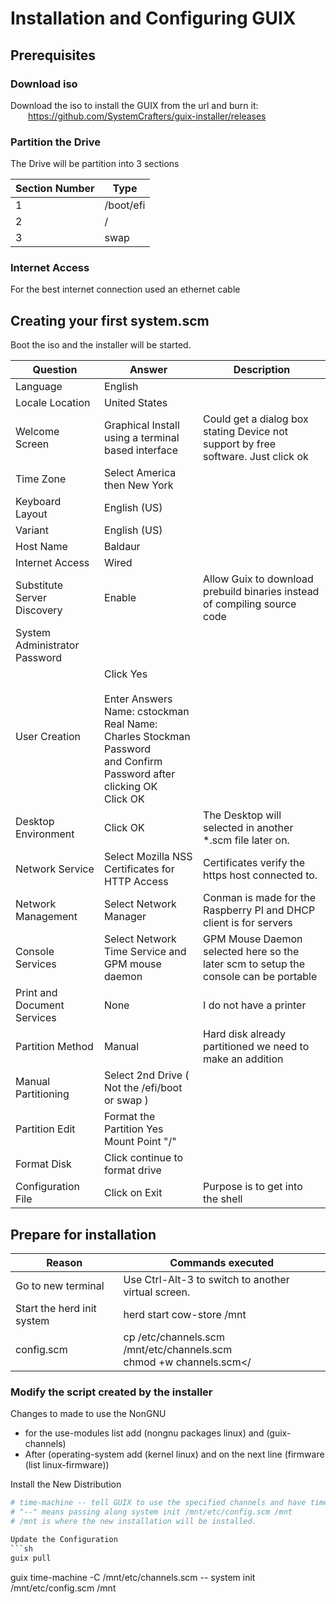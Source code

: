 # Installation and Configuring GUIX

## Prerequisites 

### Download iso

Download the iso to install the GUIX from the url and burn it:<br> 
&emsp;&emsp;https://github.com/SystemCrafters/guix-installer/releases

### Partition the Drive

The Drive will be partition into 3 sections

| Section Number | Type      |
|----------------|-----------|
| 1              | /boot/efi |
| 2              | /         |
| 3              | swap      |

### Internet Access

For the best internet connection used an ethernet cable

## Creating your first system.scm

Boot the iso and the installer will be started.

| Question                      | Answer                                                                                                                                               | Description                                                                          |
|-------------------------------|------------------------------------------------------------------------------------------------------------------------------------------------------|--------------------------------------------------------------------------------------|
| Language                      | English                                                                                                                                              |                                                                                      |
| Locale Location               | United States                                                                                                                                        |                                                                                      |
| Welcome Screen                | Graphical Install using a terminal based interface                                                                                                   | Could get a dialog box stating Device not support by free software.  Just click ok   |
| Time Zone                     | Select America then New York                                                                                                                         |                                                                                      |
| Keyboard Layout               | English (US)                                                                                                                                         |                                                                                      |
| Variant                       | English (US)                                                                                                                                         |                                                                                      |
| Host Name                     | Baldaur                                                                                                                                              |                                                                                      |
| Internet Access               | Wired                                                                                                                                                |                                                                                      |
| Substitute Server Discovery   | Enable                                                                                                                                               | Allow Guix to download prebuild binaries instead of compiling source code            |
| System Administrator Password | <Enter password>                                                                                                                                     |                                                                                      |
| User Creation                 | Click Yes<br><br/>Enter Answers<br>Name: cstockman<br>Real Name: Charles Stockman<br>Password<br> and Confirm Password after clicking OK<br>Click OK |                                                                                      |
| Desktop Environment           | Click OK                                                                                                                                             | The Desktop will selected in another *.scm file later on.                            |
| Network Service               | Select Mozilla NSS Certificates for HTTP Access                                                                                                      | Certificates verify the https host connected to.                                     |
| Network Management            | Select Network Manager                                                                                                                               | Conman is made for the Raspberry PI and DHCP client is for servers                   |
| Console Services              | Select Network Time Service and GPM mouse daemon                                                                                                     | GPM Mouse Daemon selected here so the later scm to setup the console can be portable |
| Print and Document Services   | None                                                                                                                                                 | I do not have a printer                                                              |
| Partition Method              | Manual                                                                                                                                               | Hard disk already partitioned we need to make an addition                            |
| Manual Partitioning           | Select 2nd Drive ( Not the /efi/boot or swap )                                                                                                       |                                                                                      |
| Partition Edit                | Format the Partition Yes<br>Mount Point "/"<br>                                                                                                      |                                                                                      |
| Format Disk                   | Click continue to format drive  <br/>                                                                                                                |                                                                                      |
| Configuration File            | Click on Exit                                                                                                                                        | Purpose is to get into the shell                                                     |

## Prepare for installation

| Reason                     | Commands executed                                                      |
|----------------------------|------------------------------------------------------------------------|
| Go to new terminal         | Use Ctrl-Alt-3 to switch to another virtual screen.</li>               |
| Start the herd init system | herd start cow-store /mnt                                              |
| config.scm                 | cp /etc/channels.scm /mnt/etc/channels.scm<br/>chmod +w channels.scm</ |

### Modify the script created by the installer

Changes to made to use the NonGNU
<ul>
  <li>for the use-modules list add (nongnu packages linux) and (guix-channels)</li>
  <li>After (operating-system add (kernel linux) and on the next line (firmware (list linux-firmware))</li>
</ul>

Install the New Distribution


```sh
# time-machine -- tell GUIX to use the specified channels and have time machine call sytem init installed on /mnt
# "--" means passing along system init /mnt/etc/config.scm /mnt
# /mnt is where the new installation will be installed.

Update the Configuration
```sh
guix pull
```
guix time-machine -C /mnt/etc/channels.scm -- system init /mnt/etc/config.scm /mnt
```

